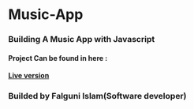# Music-App

### Building A Music App with Javascript


 #### Project Can be found in here :
 **[Live version](https://rawcdn.githack.com/codershona/Project-Todo-List/c56b4b1fb57124851e92ca66efc35924cc260980/index.html)**

 ### Builded by Falguni Islam(Software developer)
